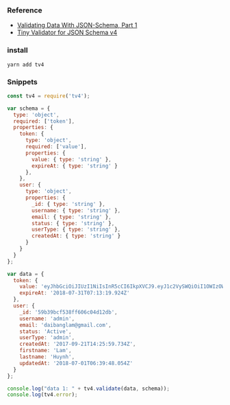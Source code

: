 ### Reference

- [Validating Data With JSON-Schema, Part 1](https://code.tutsplus.com/tutorials/validating-data-with-json-schema-part-1--cms-25343)
- [Tiny Validator for JSON Schema v4](https://github.com/geraintluff/tv4)

### install

````
yarn add tv4
````

### Snippets

``` javascript
const tv4 = require('tv4');

var schema = {
  type: 'object',
  required: ['token'],
  properties: {
    token: {
      type: 'object',
      required: ['value'],
      properties: {
        value: { type: 'string' },
        expireAt: { type: 'string' }
      },
    },
    user: {
      type: 'object',
      properties: {
        _id: { type: 'string' },
        username: { type: 'string' },
        email: { type: 'string' },
        status: { type: 'string' },
        userType: { type: 'string' },
        createdAt: { type: 'string' }
      }
    }
  }
};

var data = {
  token: {
    value: 'eyJhbGciOiJIUzI1NiIsInR5cCI6IkpXVCJ9.eyJ1c2VySWQiOiI1OWIzOWJjZjUzOGZmNjA2YzA0ZDEyZGIiLCJpYXQiOjE1MzA0MjkxOTksImV4cCI6MTUzMzAyMTE5OX0.8_g_cVJbuDk-lZQrSotCtn2fOCKox_SQn19fficwXSI',
    expireAt: '2018-07-31T07:13:19.924Z'
  },
  user: {
    _id: '59b39bcf538ff606c04d12db',
    username: 'admin',
    email: 'daibanglam@gmail.com',
    status: 'Active',
    userType: 'admin',
    createdAt: '2017-09-21T14:25:59.734Z',
    firstname: 'Lam',
    lastname: 'Huynh',
    updatedAt: '2018-07-01T06:39:48.054Z'
  }
};

console.log("data 1: " + tv4.validate(data, schema));
console.log(tv4.error);
```